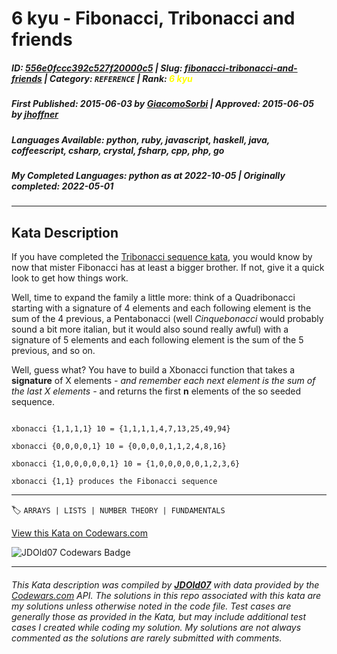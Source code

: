 # 6 kyu - Fibonacci, Tribonacci and friends

##### **ID**: [556e0fccc392c527f20000c5](https://www.codewars.com/kata/556e0fccc392c527f20000c5) | **Slug**: [fibonacci-tribonacci-and-friends](https://www.codewars.com/kata/556e0fccc392c527f20000c5) | **Category**: `REFERENCE` | **Rank**: <span style="color:yellow">6 kyu</span>

##### **First Published**: 2015-06-03 ***by*** [GiacomoSorbi](https://www.codewars.com/users/GiacomoSorbi) | **Approved**: 2015-06-05 ***by*** [jhoffner](https://www.codewars.com/users/jhoffner)

##### **Languages Available**: python, ruby, javascript, haskell, java, coffeescript, csharp, crystal, fsharp, cpp, php, go

##### **My Completed Languages**: python ***as at*** 2022-10-05 | **Originally completed**: 2022-05-01

---

## Kata Description


If you have completed the <a href="http://www.codewars.com/kata/tribonacci-sequence" target="_blank" title="Tribonacci sequence">Tribonacci sequence kata</a>, you would know by now that mister Fibonacci has at least a bigger brother. If not, give it a quick look to get how things work.



Well, time to expand the family a little more: think of a Quadribonacci starting with a signature of 4 elements and each following element is the sum of the 4 previous, a Pentabonacci (well *Cinquebonacci* would probably sound a bit more italian, but it would also sound really awful) with a signature of 5 elements and each following element is the sum of the 5 previous, and so on.



Well, guess what? You have to build a Xbonacci function that takes a **signature** of X elements *- and remember each next element is the sum of the last X elements -* and returns the first **n** elements of the so seeded sequence.



```

xbonacci {1,1,1,1} 10 = {1,1,1,1,4,7,13,25,49,94}

xbonacci {0,0,0,0,1} 10 = {0,0,0,0,1,1,2,4,8,16}

xbonacci {1,0,0,0,0,0,1} 10 = {1,0,0,0,0,0,1,2,3,6}

xbonacci {1,1} produces the Fibonacci sequence

```

---


🏷 `ARRAYS | LISTS | NUMBER THEORY | FUNDAMENTALS`


[View this Kata on Codewars.com](https://www.codewars.com/kata/556e0fccc392c527f20000c5)

![](https://www.codewars.com/users/jdold07/badges/large "JDOld07 Codewars Badge")

---

###### *This Kata description was compiled by [**JDOld07**](https://tpstech.dev) with data provided by the [Codewars.com](https://www.codewars.com) API.  The solutions in this repo associated with this kata are my solutions unless otherwise noted in the code file.  Test cases are generally those as provided in the Kata, but may include additional test cases I created while coding my solution.  My solutions are not always commented as the solutions are rarely submitted with comments.*
